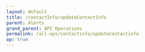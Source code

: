```yaml
---
layout: default
title: /contactInfo/updateContactInfo
parent: Alerts
grand_parent: API Operations
permalink: /all-ops/contactinfo/updatecontactinfo
op: true
---
```


<script>
    window.addEventListener('load', () => {
        const TDV = Symbol.for('tdv-docs');
        const SiteStorage = window[TDV].SiteStorage;

        window[TDV].defineTryit({
            name: 'UpdateContactInfo',
            endpoint: '/contactInfo/updateContactInfo',
            method: 'POST',
            params: {
                firstName: 'Bill',
                lastName: 'Rando',
                streetAddress1: '123 Imaginary Pl',
                '// streetAddress2': '456 Business Pkwy',
                city: 'Denver',
                '// state': 'CO',
                postCode: 12345,
                country: 'US',
                userId: 0,
                archived: false,
                phone: '+1234567890'
            }
        });

        window[TDV].buildCallouts(
            window[TDV].buildCallouts.defaultAuthWarning,
            window[TDV].buildCallouts.defaultVendorWarning,
        );
    });

</script>

<div id="vendor-warning"></div>